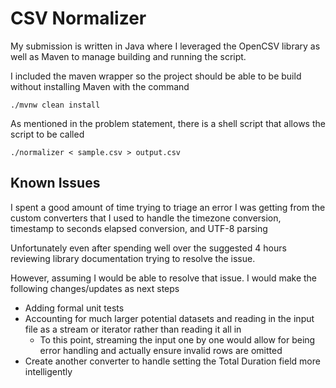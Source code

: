 # CSV Normalizer

My submission is written in Java where I leveraged the OpenCSV library as well as Maven to manage building and running the script.

I included the maven wrapper so the project should be able to be build without installing Maven with the command


``./mvnw clean install``

As mentioned in the problem statement, there is a shell script that allows the script to be called

``./normalizer < sample.csv > output.csv
``

## Known Issues
I spent a good amount of time trying to triage an error I was getting from the custom converters that I used to handle the timezone conversion, timestamp to seconds elapsed conversion, and UTF-8 parsing

Unfortunately even after spending well over the suggested 4 hours reviewing library documentation trying to resolve the issue.

However, assuming I would be able to resolve that issue. I would make the following changes/updates as next steps

- Adding formal unit tests
- Accounting for much larger potential datasets and reading in the input file as a stream or iterator rather than reading it all in
  - To this point, streaming the input one by one would allow for being error handling and actually ensure invalid rows are omitted
- Create another converter to handle setting the Total Duration field more intelligently


